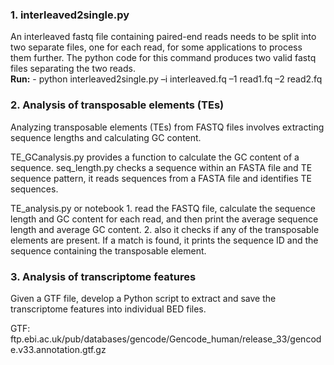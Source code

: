 ### 1. interleaved2single.py
An interleaved fastq file containing paired-end reads needs to be split into two separate files, one for each read, for some applications to process them further. The python code for this command produces two valid fastq files separating the two reads. <br>
**Run:** - python interleaved2single.py –i interleaved.fq –1 read1.fq –2 read2.fq

 ### 2. Analysis of transposable elements (TEs)
 Analyzing transposable elements (TEs) from FASTQ files involves extracting sequence lengths and calculating GC content.
 
 TE_GCanalysis.py provides a function to calculate the GC content of a sequence. seq_length.py checks a sequence within an FASTA file and TE sequence pattern, it reads sequences from a FASTA file and identifies TE sequences.

 TE_analysis.py or notebook 1. read the FASTQ file, calculate the sequence length and GC content for each read, and then print the average sequence length and average GC content. 2. also it checks if any of the transposable elements are present. If a match is found, it prints the sequence ID and the sequence containing the transposable element.

### 3. Analysis of transcriptome features
Given a GTF file, develop a Python script to extract and save the transcriptome features into individual BED files.

GTF: ftp.ebi.ac.uk/pub/databases/gencode/Gencode_human/release_33/gencode.v33.annotation.gtf.gz


